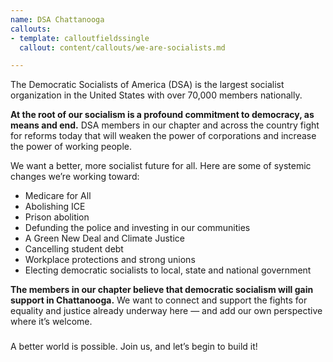```yaml
---
name: DSA Chattanooga
callouts:
- template: calloutfieldssingle
  callout: content/callouts/we-are-socialists.md

---
```

The Democratic Socialists of America (DSA) is the largest socialist organization in the United States with over 70,000 members nationally.

**At the root of our socialism is a profound commitment to democracy, as means and end.** DSA members in our chapter and across the country fight for reforms today that will weaken the power of corporations and increase the power of working people.

We want a better, more socialist future for all. Here are some of systemic changes we’re working toward:

* Medicare for All
* Abolishing ICE
* Prison abolition
* Defunding the police and investing in our communities
* A Green New Deal and Climate Justice
* Cancelling student debt
* Workplace protections and strong unions
* Electing democratic socialists to local, state and national government

**The members in our chapter believe that democratic socialism will gain support in Chattanooga.** We want to connect and support the fights for equality and justice already underway here — and add our own perspective where it’s welcome.

###   
A better world is possible. Join us, and let’s begin to build it!